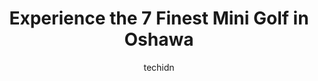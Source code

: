 ---
layout: ampstory
image: https://i0.wp.com/www.auto.or.id/wp-content/uploads/2023/06/harmony-creek-golf-centre-ltd-0-oshawa-1686324481.jpeg?resize=640,853
author: techidn
featured: false
description: Oshawa, Ontario, Canada is a haven for Mini Golf enthusiasts, boasting an impressive array of 7 top-notch establishments. Whether youre a seasoned connoisseur or simply curious to explore t
title: Experience the 7 Finest Mini Golf in Oshawa
cover:
   title: Experience the 7 Finest Mini Golf in Oshawa
   subtitle: AUTO.OR.ID
   background: https://www.auto.or.id/wp-content/uploads/2023/06/harmony-creek-golf-centre-ltd-0-oshawa-1686324481.jpeg

pages: 
 - layout: thirds
   top: <h1>#1 Vaughan Putting Edge</h1>
   bottom: "<p>This was a real fun place to spend a rainy weekend. It was not so busy, so we have time to play each station a couple of times until we master it. The design and zones ar</p>"
   background: https://www.auto.or.id/wp-content/uploads/2023/06/harmony-creek-golf-centre-ltd-1-oshawa-1686324483.jpeg
   backgroundblur: true
 - layout: thirds
   top: <h1>#2 Whitby Putting Edge</h1>
   bottom: "<p>75 Consumers Dr, Whitby, ON L1N 9S2, Canada</p>"
   background: https://www.auto.or.id/wp-content/uploads/2023/06/harmony-creek-golf-centre-ltd-2-oshawa-1686324483.jpeg
   cta:
      link: https://www.auto.or.id/experience-the-7-finest-mini-golf-in-oshawa/
      text: Experience the 7 Finest Mini Golf in Oshawa
 - layout: thirds
   top: <h1>#3 Pickering Playing Fields</h1>
   bottom: "<p>1610 Bayly St, Pickering, ON L1W 3N2, Canada</p>"
   background: https://images.unsplash.com/photo-1515674447568-09bbb507b96c?ixlib=rb-4.0.3&ixid=MnwxMjA3fDB8MHxwaG90by1wYWdlfHx8fGVufDB8fHx8&auto=format&fit=crop&w=640&h=853&q=80
   cta:
      link: https://www.auto.or.id/experience-the-7-finest-mini-golf-in-oshawa/
      text: Experience the 7 Finest Mini Golf in Oshawa
 - layout: thirds
   top: <h1>#4 Harmony Creek Golf Centre Ltd</h1>
   bottom: "<p>1000 Bloor St E, Oshawa, ON L1H 8S1, Canada</p>"
   background: https://images.unsplash.com/photo-1610998342124-c4fcba4cf4bf?ixlib=rb-4.0.3&ixid=MnwxMjA3fDB8MHxwaG90by1wYWdlfHx8fGVufDB8fHx8&auto=format&fit=crop&w=640&h=853&q=80
   cta:
      link: https://www.auto.or.id/experience-the-7-finest-mini-golf-in-oshawa/
      text: Experience the 7 Finest Mini Golf in Oshawa
 - layout: thirds
   top: <h1>#5 Scarborough Putting Edge</h1>
   bottom: "<p>410 Progress Ave Unit D6A, Scarborough, ON M1P 5J1, Canada</p>"
   background: https://images.unsplash.com/photo-1545609904-f2f11654638d?ixlib=rb-4.0.3&ixid=MnwxMjA3fDB8MHxwaG90by1wYWdlfHx8fGVufDB8fHx8&auto=format&fit=crop&w=640&h=853&q=80
   cta:
      link: https://www.auto.or.id/experience-the-7-finest-mini-golf-in-oshawa/
      text: Experience the 7 Finest Mini Golf in Oshawa
 - layout: thirds
   top: <h1>#6 Oshawa Golf and Curling Club</h1>
   bottom: "<p>160 Alexandra St, Oshawa, ON L1G 2C4, Canada</p>"
   background: https://images.unsplash.com/photo-1602343231320-87c11b1adcda?ixlib=rb-4.0.3&ixid=MnwxMjA3fDB8MHxwaG90by1wYWdlfHx8fGVufDB8fHx8&auto=format&fit=crop&w=640&h=853&q=80
   cta:
      link: https://www.auto.or.id/experience-the-7-finest-mini-golf-in-oshawa/
      text: Experience the 7 Finest Mini Golf in Oshawa
 - layout: thirds
   top: <h1>#7 Tees & Cues Indoor Golf</h1>
   bottom: "<p>559 Bloor St W, Oshawa, ON L1J 5Y6, Canada</p>"
   background: https://images.unsplash.com/photo-1619843810550-d7ba538ea44f?ixlib=rb-4.0.3&ixid=MnwxMjA3fDB8MHxwaG90by1wYWdlfHx8fGVufDB8fHx8&auto=format&fit=crop&w=640&h=853&q=80
   cta:
      link: https://www.auto.or.id/experience-the-7-finest-mini-golf-in-oshawa/
      text: Experience the 7 Finest Mini Golf in Oshawa
 - layout: thirds
   middle: Continue reading...
   background: https://images.unsplash.com/photo-1639928849293-7f9ff81e41d3?ixlib=rb-4.0.3&ixid=MnwxMjA3fDB8MHxwaG90by1wYWdlfHx8fGVufDB8fHx8&auto=format&fit=crop&w=640&h=853&q=80
   cta:
      link: https://www.auto.or.id/experience-the-7-finest-mini-golf-in-oshawa/
      text: Experience the 7 Finest Mini Golf in Oshawa

---